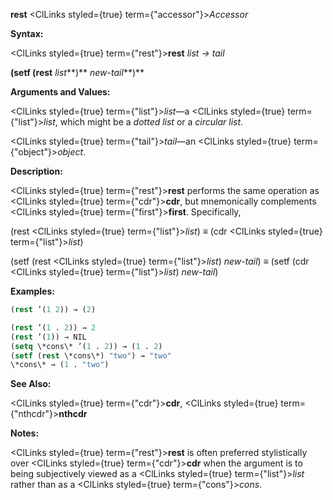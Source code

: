 **rest** <ClLinks styled={true} term={"accessor"}><i>Accessor</i></ClLinks> 



**Syntax:** 



<ClLinks styled={true} term={"rest"}><b>rest</b></ClLinks> *list → tail* 



<!-- **(setf (rest** *list<ClLinks styled={true} term={"t"}><b>*)</b></ClLinks> *new-tail***)**  -->
**(setf (rest** *list***)** *new-tail***)** 



**Arguments and Values:** 



<ClLinks styled={true} term={"list"}><i>list</i></ClLinks>—a <ClLinks styled={true} term={"list"}><i>list</i></ClLinks>, which might be a *dotted list* or a *circular list*. 



<ClLinks styled={true} term={"tail"}><i>tail</i></ClLinks>—an <ClLinks styled={true} term={"object"}><i>object</i></ClLinks>. 



**Description:** 



<ClLinks styled={true} term={"rest"}><b>rest</b></ClLinks> performs the same operation as <ClLinks styled={true} term={"cdr"}><b>cdr</b></ClLinks>, but mnemonically complements <ClLinks styled={true} term={"first"}><b>first</b></ClLinks>. Specifically, 



(rest <ClLinks styled={true} term={"list"}><i>list</i></ClLinks>) *≡* (cdr <ClLinks styled={true} term={"list"}><i>list</i></ClLinks>) 



(setf (rest <ClLinks styled={true} term={"list"}><i>list</i></ClLinks>) *new-tail*) *≡* (setf (cdr <ClLinks styled={true} term={"list"}><i>list</i></ClLinks>) *new-tail*) 



**Examples:**
```lisp
(rest ’(1 2)) → (2) 

(rest ’(1 . 2)) → 2 
(rest ’(1)) → NIL 
(setq \*cons\* ’(1 . 2)) → (1 . 2) 
(setf (rest \*cons\*) "two") → "two" 
\*cons\* → (1 . "two") 
```
**See Also:** 



<ClLinks styled={true} term={"cdr"}><b>cdr</b></ClLinks>, <ClLinks styled={true} term={"nthcdr"}><b>nthcdr</b></ClLinks> 



**Notes:** 



<ClLinks styled={true} term={"rest"}><b>rest</b></ClLinks> is often preferred stylistically over <ClLinks styled={true} term={"cdr"}><b>cdr</b></ClLinks> when the argument is to being subjectively viewed as a <ClLinks styled={true} term={"list"}><i>list</i></ClLinks> rather than as a <ClLinks styled={true} term={"cons"}><i>cons</i></ClLinks>. 



